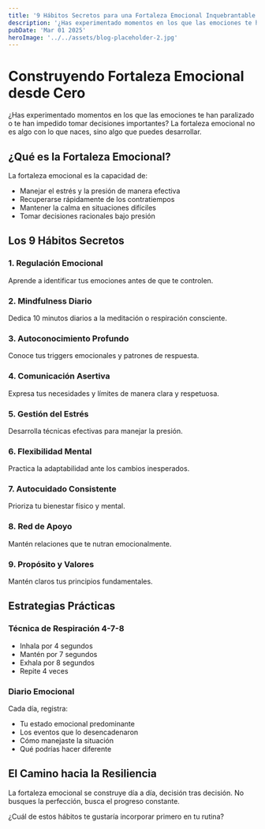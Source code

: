 ```yaml
---
title: '9 Hábitos Secretos para una Fortaleza Emocional Inquebrantable'
description: '¿Has experimentado momentos en los que las emociones te han paralizado o te han impedido tomar decisiones importantes? La fortaleza emocional no es algo con lo que naces.'
pubDate: 'Mar 01 2025'
heroImage: '../../assets/blog-placeholder-2.jpg'
---
```


# Construyendo Fortaleza Emocional desde Cero

¿Has experimentado momentos en los que las emociones te han paralizado o te han impedido tomar decisiones importantes? La fortaleza emocional no es algo con lo que naces, sino algo que puedes desarrollar.

## ¿Qué es la Fortaleza Emocional?

La fortaleza emocional es la capacidad de:
- Manejar el estrés y la presión de manera efectiva
- Recuperarse rápidamente de los contratiempos
- Mantener la calma en situaciones difíciles
- Tomar decisiones racionales bajo presión

## Los 9 Hábitos Secretos

### 1. **Regulación Emocional**
Aprende a identificar tus emociones antes de que te controlen.

### 2. **Mindfulness Diario**
Dedica 10 minutos diarios a la meditación o respiración consciente.

### 3. **Autoconocimiento Profundo**
Conoce tus triggers emocionales y patrones de respuesta.

### 4. **Comunicación Asertiva**
Expresa tus necesidades y límites de manera clara y respetuosa.

### 5. **Gestión del Estrés**
Desarrolla técnicas efectivas para manejar la presión.

### 6. **Flexibilidad Mental**
Practica la adaptabilidad ante los cambios inesperados.

### 7. **Autocuidado Consistente**
Prioriza tu bienestar físico y mental.

### 8. **Red de Apoyo**
Mantén relaciones que te nutran emocionalmente.

### 9. **Propósito y Valores**
Mantén claros tus principios fundamentales.

## Estrategias Prácticas

### Técnica de Respiración 4-7-8
- Inhala por 4 segundos
- Mantén por 7 segundos
- Exhala por 8 segundos
- Repite 4 veces

### Diario Emocional
Cada día, registra:
- Tu estado emocional predominante
- Los eventos que lo desencadenaron
- Cómo manejaste la situación
- Qué podrías hacer diferente

## El Camino hacia la Resiliencia

La fortaleza emocional se construye día a día, decisión tras decisión. No busques la perfección, busca el progreso constante.

¿Cuál de estos hábitos te gustaría incorporar primero en tu rutina?
